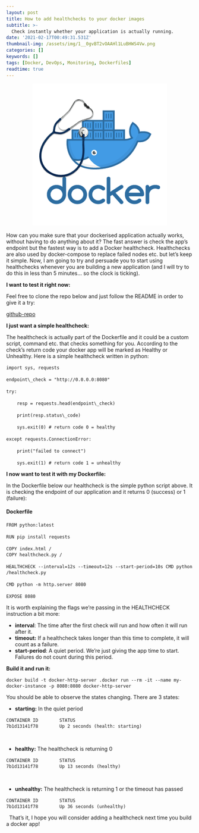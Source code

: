```yaml
---
layout: post
title: How to add healthchecks to your docker images
subtitle: >-
  Check instantly whether your application is actually running.
date: '2021-02-17T00:49:31.531Z'
thumbnail-img: /assets/img/1__0gvBT2vOAAHl1LuBHWS4Vw.png
categories: []
keywords: []
tags: [Docker, DevOps, Monitoring, Dockerfiles]
readtime: true
---
```


<p align="center">
  <img src="/assets/img/1__0gvBT2vOAAHl1LuBHWS4Vw.png">
</p>

How can you make sure that your dockerised application actually works, without having to do anything about it? The fast answer is check the app’s endpoint but the fastest way is to add a Docker healthcheck. Healthchecks are also used by docker-compose to replace failed nodes etc. but let’s keep it simple. Now, I am going to try and persuade you to start using healthchecks whenever you are building a new application (and I will try to do this in less than 5 minutes… so the clock is ticking).

**I want to test it right now:**

Feel free to clone the repo below and just follow the README in order to give it a try:

[github-repo](https://github.com/gtarnaras/docker-http-server.git)

**I just want a simple healthcheck:**

The healthcheck is actually part of the Dockerfile and it could be a custom script, command etc. that checks something for you. According to the check’s return code your docker app will be marked as Healthy or Unhealthy. Here is a simple healthcheck written in python:

```
import sys, requests

endpoint\_check = "http://0.0.0.0:8080"

try:

    resp = requests.head(endpoint\_check)

    print(resp.status\_code)

    sys.exit(0) # return code 0 = healthy

except requests.ConnectionError:

    print("failed to connect")

    sys.exit(1) # return code 1 = unhealthy
```

**I now want to test it with my Dockerfile:**

In the Dockerfile below our healthcheck is the simple python script above. It is checking the endpoint of our application and it returns 0 (success) or 1 (failure):

#### Dockerfile

```
FROM python:latest

RUN pip install requests

COPY index.html /
COPY healthcheck.py /

HEALTHCHECK --interval=12s --timeout=12s --start-period=10s CMD python /healthcheck.py

CMD python -m http.server 8080

EXPOSE 8080
```

It is worth explaining the flags we’re passing in the HEALTHCHECK instruction a bit more:

*   **interval**: The time after the first check will run and how often it will run after it.
*   **timeout:** If a healthcheck takes longer than this time to complete, it will count as a failure.
*   **start-period**: A quiet period. We’re just giving the app time to start. Failures do not count during this period.

**Build it and run it:**

```
docker build -t docker-http-server .docker run --rm -it --name my-docker-instance -p 8080:8080 docker-http-server
```

You should be able to observe the states changing. There are 3 states:

*   **starting:** In the quiet period
```
CONTAINER ID        STATUS
7b1d13141f78        Up 2 seconds (health: starting)
```
&nbsp;
*   **healthy:** The healthcheck is returning 0
```
CONTAINER ID        STATUS
7b1d13141f78        Up 13 seconds (healthy)
```
&nbsp;
*   **unhealthy:** The healthcheck is returning 1 or the timeout has passed
```
CONTAINER ID        STATUS
7b1d13141f78        Up 36 seconds (unhealthy)
```
&nbsp;
That’s it, I hope you will consider adding a healthcheck next time you build a docker app!